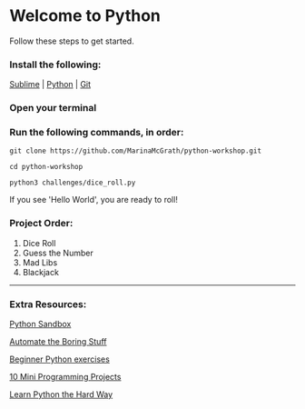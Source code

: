 # Welcome to Python
Follow these steps to get started.

### Install the following:
[Sublime](https://www.sublimetext.com/3) |
[Python](https://www.python.org/downloads/) |
[Git](https://git-scm.com/downloads)


### Open your terminal

### Run the following commands, in order:

```
git clone https://github.com/MarinaMcGrath/python-workshop.git

cd python-workshop

python3 challenges/dice_roll.py
```

If you see 'Hello World', you are ready to roll!

### Project Order:
1) Dice Roll
2) Guess the Number
3) Mad Libs
4) Blackjack

****

### Extra Resources:

[Python Sandbox](https://repl.it/languages/python)

[Automate the Boring Stuff](https://automatetheboringstuff.com/)

[Beginner Python exercises](http://www.practicepython.org/)

[10 Mini Programming Projects](https://codeboom.wordpress.com/2012/07/30/10-mini-programming-projects/)

[Learn Python the Hard Way](https://learnpythonthehardway.org/book/)
